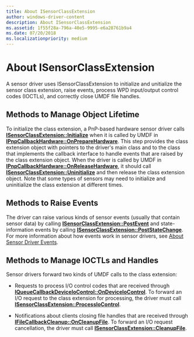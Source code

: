 ```yaml
---
title: About ISensorClassExtension
author: windows-driver-content
description: About ISensorClassExtension
ms.assetid: 1f55f28a-796a-40e5-9995-e6a28761b9a4
ms.date: 07/20/2018
ms.localizationpriority: medium
---
```


# About ISensorClassExtension


A sensor driver uses ISensorClassExtension to initialize and unitialize the sensor class extension, raise events, process WPD input/output control codes (IOCTLs), and correctly close UMDF file handles.

## Methods to Manage Object Lifetime

To initialize the class extension, a PnP-based hardware sensor driver calls [**ISensorClassExtension::Initialize**](https://docs.microsoft.com/windows-hardware/drivers/ddi/content/sensorsclassextension/nf-sensorsclassextension-isensorclassextension-initialize) when it is called by UMDF in [**IPnpCallbackHardware::OnPrepareHardware**](https://docs.microsoft.com/windows-hardware/drivers/ddi/content/wudfddi/nf-wudfddi-ipnpcallbackhardware-onpreparehardware). This step provides the class extension object with pointers to the driver's main class and to the class that implements the callback interface to handle events that are raised by the class extension object. When the driver is called by UMDF in [**IPnpCallbackHardware::OnReleaseHardware**](https://docs.microsoft.com/windows-hardware/drivers/ddi/content/wudfddi/nf-wudfddi-ipnpcallbackhardware-onreleasehardware), it should call [**ISensorClassExtension::Uninitialize**](https://docs.microsoft.com/windows-hardware/drivers/ddi/content/sensorsclassextension/nf-sensorsclassextension-isensorclassextension-uninitialize) and then release the class extension object. Note that some types of sensors may need to initialize and uninitialize the class extension at different times.

## Methods to Raise Events

The driver can raise various kinds of sensor events (usually that contain sensor data) by calling [**ISensorClassExtension::PostEvent**](https://docs.microsoft.com/windows-hardware/drivers/ddi/content/sensorsclassextension/nf-sensorsclassextension-isensorclassextension-postevent) and state-information events by calling [**ISensorClassExtension::PostStateChange**](https://docs.microsoft.com/windows-hardware/drivers/ddi/content/sensorsclassextension/nf-sensorsclassextension-isensorclassextension-poststatechange). For more information about how events work in sensor drivers, see [About Sensor Driver Events](about-sensor-driver-events.md).

## Methods to Manage IOCTLs and Handles

Sensor drivers forward two kinds of UMDF calls to the class extension:

-   Requests to process I/O control codes that are received through [**IQueueCallbackDeviceIoControl::OnDeviceIoControl**](https://docs.microsoft.com/windows-hardware/drivers/ddi/content/wudfddi/nf-wudfddi-iqueuecallbackdeviceiocontrol-ondeviceiocontrol). To forward an I/O request to the class extension for processing, the driver must call [**ISensorClassExtension::ProcessIoControl**](https://docs.microsoft.com/windows-hardware/drivers/ddi/content/sensorsclassextension/nf-sensorsclassextension-isensorclassextension-processiocontrol).

-   Notifications about clients closing file handles that are received through [**IFileCallbackCleanup::OnCleanupFile**](https://docs.microsoft.com/windows-hardware/drivers/ddi/content/wudfddi/nf-wudfddi-ifilecallbackcleanup-oncleanupfile). To forward an I/O request cancellation, the driver must call [**ISensorClassExtension::CleanupFile**](https://docs.microsoft.com/windows-hardware/drivers/ddi/content/sensorsclassextension/nf-sensorsclassextension-isensorclassextension-cleanupfile).

 

 




